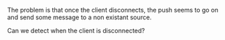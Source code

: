 The problem is that once the client disconnects, the push seems to go on and
send some message to a non existant source.

Can we detect when the client is disconnected?